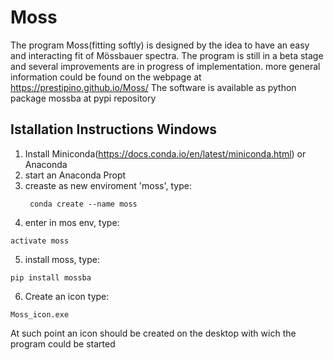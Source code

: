 # Moss
The program Moss(fitting softly) is designed by the idea to have an easy and interacting fit of Mössbauer spectra.
The program is still in a beta stage and several improvements are in progress of implementation.
more general information could be found on the
webpage at https://prestipino.github.io/Moss/
The software is available as python package mossba at pypi repository


## Istallation Instructions Windows
1) Install Miniconda(https://docs.conda.io/en/latest/miniconda.html) or Anaconda 
2) start an Anaconda Propt
3) creaste as new enviroment 'moss', type: 
   ```
    conda create --name moss
    ```
4) enter in mos env, type: 
  ```
  activate moss 
  ```
5) install moss, type: 
  ```
  pip install mossba
  ```
6) Create an icon type: 
  ```
  Moss_icon.exe
  ```
  
At such point an icon should be created on the desktop with wich the program could be started  
